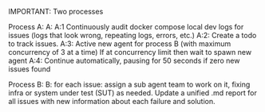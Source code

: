 
IMPORTANT:
Two processes

Process A:
A: A:1 Continuously audit docker compose local dev logs for issues (logs that look wrong, repeating logs, errors, etc.)
A:2: Create a todo to track issues.
A:3: Active new agent for process B (with maximum concurrency of 3 at a time)
If at concurrency limit then wait to spawn new agent
A:4: Continue automatically, pausing for 50 seconds if zero new issues found
 
Process B:
B: for each issue: assign a sub agent team to work on it, fixing infra or system under test (SUT) as needed. Update a unified .md report for all issues with new information about each failure and solution.

